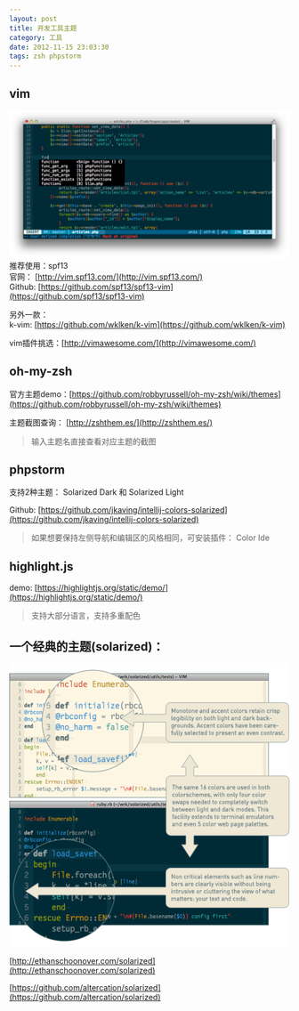 ```yaml
---
layout: post
title: 开发工具主题
category: 工具
date: 2012-11-15 23:03:30
tags: zsh phpstorm
---
```



## vim

![image](/static/uploads/2015/09/spf13-vim.png)  
推荐使用：spf13  
官网： [http://vim.spf13.com/](http://vim.spf13.com/)  
Github: [https://github.com/spf13/spf13-vim](https://github.com/spf13/spf13-vim)

另外一款：  
k-vim: [https://github.com/wklken/k-vim](https://github.com/wklken/k-vim)

vim插件挑选：[http://vimawesome.com/](http://vimawesome.com/)

## oh-my-zsh

官方主题demo：[https://github.com/robbyrussell/oh-my-zsh/wiki/themes](https://github.com/robbyrussell/oh-my-zsh/wiki/themes)

主题截图查询： [http://zshthem.es/](http://zshthem.es/)  

 > 输入主题名直接查看对应主题的截图



## phpstorm

支持2种主题： Solarized Dark 和 Solarized Light

Github: [https://github.com/jkaving/intellij-colors-solarized](https://github.com/jkaving/intellij-colors-solarized)

 > 如果想要保持左侧导航和编辑区的风格相同，可安装插件： Color Ide
 
 
## highlight.js

demo: [https://highlightjs.org/static/demo/](https://highlightjs.org/static/demo/)

 > 支持大部分语言，支持多重配色


## 一个经典的主题(solarized)：

![image](/static/uploads/2015/08/solarized-vim.png)

[http://ethanschoonover.com/solarized](http://ethanschoonover.com/solarized)

[https://github.com/altercation/solarized](https://github.com/altercation/solarized)